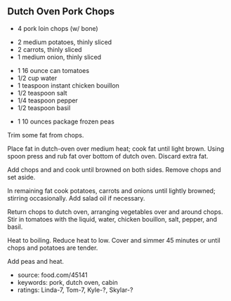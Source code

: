 Dutch Oven Pork Chops
---------------------

- 4 pork loin chops (w/ bone)
<!-- -->
- 2 medium potatoes, thinly sliced
- 2 carrots, thinly sliced
- 1 medium onion, thinly sliced
<!-- -->
- 1 16 ounce can tomatoes
- 1/2 cup water
- 1 teaspoon instant chicken bouillon
- 1/2 teaspoon salt
- 1/4 teaspoon pepper
- 1/2 teaspoon basil
<!-- -->
- 1 10 ounces package frozen peas

Trim some fat from chops.

Place fat in dutch-oven over medium heat; cook fat until light brown.
Using spoon press and rub fat over bottom of dutch oven. Discard extra
fat.

Add chops and and cook until browned on both sides. Remove chops and
set aside.

In remaining fat cook potatoes, carrots and onions until lightly
browned; stirring occasionally.  Add salad oil if necessary.

Return chops to dutch oven, arranging vegetables over and around chops.
Stir in tomatoes with the liquid, water, chicken bouillon, salt,
pepper, and basil.

Heat to boiling.  Reduce heat to low.  Cover and simmer 45 minutes or
until chops and potatoes are tender.

Add peas and heat.

- source: food.com/45141
- keywords: pork, dutch oven, cabin
- ratings: Linda-7, Tom-7, Kyle-?, Skylar-?
